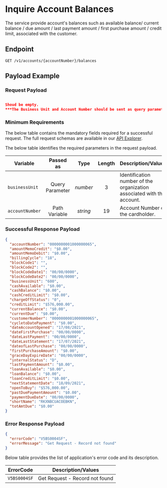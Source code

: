 # Inquire Account Balances

The service provide account's balances such as available balance/ current balance / due amount / last payment amount / first purchase amount / credit limit, associated with the customer.

## Endpoint

`GET /v1/accounts/{accountNumber}/balances`

## Payload Example

### Request Payload

```json

Shoud be empty.
***The Business Unit and Account Number should be sent as query parameters and path variable.***

``` 

### Minimum Requirements

The below table contains the mandatory fields required for a successful request. The full request schemas are available in our [API Explorer](../api/?type=get&path=/v1/accounts/{accountNumber}/balances).

The below table identifies the required parameters in the request payload.

| Variable | Passed as | Type | Length | Description/Values |
| -------- | :-------: | :--: | :------------: | ------------------ |
| `businessUnit` | Query Parameter | *number* | 3 | Identification number of the organization associated with the account. |
| `accountNumber` | Path Variable | *string* | 19 | Account Number of the cardholder. |

### Successful Response Payload

```json
{
  "accountNumber": "0000000001000000065",
  "amountMemoCredit": "$0.00",
  "amountMemoDebit": "$0.00",
  "billingCycle": "18",
  "blockCode1": "",
  "blockCode2": "",
  "blockCodeDate1": "00/00/0000",
  "blockCodeDate2": "00/00/0000",
  "businessUnit": "600",
  "cashAvailable": "$0.00",
  "cashBalance": "$0.00",
  "cashCreditLimit": "$0.00",
  "chargeOffStatus": "0",
  "creditLimit": "$576,000.00",
  "currentBalance": "$0.00",
  "currentDue": "$0.00",
  "customerNumber": "0000000001000000065",
  "cycletoDatePayment": "$0.00",
  "dateAccountOpened": "17/08/2021",
  "dateFirstPurchase": "00/00/0000",
  "dateLastPayment": "00/00/0000",
  "dateLastStatement": "17/07/2021",
  "dateofLastPurchase": "00/00/0000",
  "firstPurchaseAmount": "$0.00",
  "graceDayExpireDate": "00/00/0000",
  "internalStatus": "D",
  "lastPaymentAmount": "$0.00",
  "loanAvailable": "$0.00",
  "loanBalance": "$0.00",
  "loanCreditLimit": "$0.00",
  "nextStatementDate": "18/09/2021",
  "openToBuy": "$576,000.00",
  "pastDuePaymentAmount": "$0.00",
  "paymentDueDate": "00/00/0000",
  "shortName": "RKXNBCUACOEBKN",
  "totAmtDue": "$0.00"
}
```

### Error Response Payload

```json
{
  "errorCode": "V5BS0004SF",
  "errorMessage": "Get Request - Record not found"  
}
```

Below table provides the list of application's error code and its description.

| ErrorCode |  Description/Values |
| --------  | ------------------ |
| `V5BS0004SF` | Get Request - Record not found|
